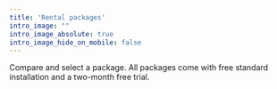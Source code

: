 ```yaml
---
title: 'Rental packages'
intro_image: ""
intro_image_absolute: true
intro_image_hide_on_mobile: false
---
```


Compare and select a package. All packages come with free standard installation and a two-month free trial.
